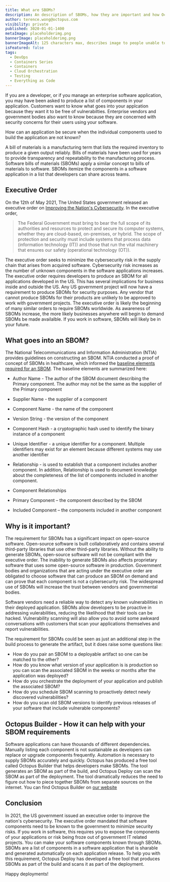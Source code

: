 ```yaml
---
title: What are SBOMs?
description: An description of SBOMs, how they are important and how Octopus helps address the problems
author: terence.wong@octopus.com
visibility: private
published: 3020-01-01-1400
metaImage: placeholderimg.png
bannerImage: placeholderimg.png
bannerImageAlt: 125 characters max, describes image to people unable to see it.
isFeatured: false
tags:
  - DevOps
  - Containers Series
  - Containers
  - Cloud Orchestration
  - Testing
  - Everything as Code
---
```


<!-- see https://github.com/OctopusDeploy/blog/blob/master/tags.txt for a comprehensive list of tags -->

If you are a developer, or if you manage an enterprise software application, you may have been asked to produce a list of components in your application. Customers want to know what goes into your applcation because they want it to be free of vulnerabilties. Enterprise vendors and government bodies also want to know because they are concerned with security concerns for their users using your software.  

How can an application be secure when the individual components used to build the application are not known? 

A bill of materials is a manufacturing term that lists the required inventory to produce a given output reliably. Bills of materials have been used for years to provide transparency and repeatability to the manufacturing process. Software bills of materials (SBOMs) apply a similar concept to bills of materials to software. SBOMs itemize the components in a software application in a list that developers can share across teams.

## Executive Order

On the 12th of May 2021, The United States government released an executive order on [Improving the Nation's Cybersecurity](https://www.whitehouse.gov/briefing-room/presidential-actions/2021/05/12/executive-order-on-improving-the-nations-cybersecurity/). In the executive order, 

> The Federal Government must bring to bear the full scope of its authorities and resources to protect and secure its computer systems, whether they are cloud-based, on-premises, or hybrid.  The scope of protection and security must include systems that process data (information technology (IT)) and those that run the vital machinery that ensures our safety (operational technology (OT)).

The executive order seeks to minimize the cybersecurity risk in the supply chain that arises from acquired software. Cybersecurity risk increases as the number of unknown components in the software applications increases. The executive order requires developers to produce an SBOM for all applications developed in the US. This has several implications for business inside and outside the US. Any US government project will now have a requirement to produce SBOMs for security purposes. Any vendor that cannot produce SBOMs for their products are unlikely to be approved to work with government projects. The executive order is likely the beginning of many similar orders to require SBOMs worldwide. As awareness of SBOMs increase, the more likely businesses anywhere will begin to demand SBOMs be made availalble. If you work in software, SBOMs will likely be in your future.

## What goes into an SBOM?

The National Telecommunications and Information Administration (NTIA) provides guidelines on constructing an SBOM. NTIA conducted a proof of concept of SBOMs in healthcare, which informed the [baseline elements required for an SBOM](https://ntia.gov/files/ntia/publications/howto_guide_for_sbom_generation_v1.pdf). The baseline elements are summarized here:

- Author Name - The author of the SBOM document describing the Primary component. The author may not be the same as the supplier of the Primary component

- Supplier Name - the supplier of a component

- Component Name - the name of the component

- Version String - the version of the component

- Component Hash - a cryptographic hash used to identify the binary instance of a component

- Unique Identifier - a unique identifier for a component. Multiple identifiers may exist for an element because different systems may use another identifier

- Relationship - is used to establish that a component includes another component. In addition, Relationship is used to document knowledge about the completeness of the list of components included in another component.

- Component Relationships
- Primary Component – the component described by the SBOM
- Included Component – the components included in another component

## Why is it important?

The requirement for SBOMs has a significant impact on open-source software. Open-source software is built collaboratively and contains several third-party libraries that use other third-party libraries. Without the ability to generate SBOMs, open-source software will not be compliant with the executive order. The inability to generate SBOMs also affects proprietary software that uses some open-source software in production. Government bodies and organizations that are acting under the executive order are obligated to choose software that can produce an SBOM on demand and can prove that each component is not a cybersecurity risk. The widespread use of SBOMs will increase the trust between vendors and governmental bodies.

Software vendors need a reliable way to detect any known vulnerabilities in their deployed application. SBOMs allow developers to be proactive in addressing vulerabilities, reducing the likelihood that their tools can be hacked. Vulnerability scanning will also allow you to avoid some awkward conversations with customers that scan your applications themselves and report vulnerabilities.

The requirement for SBOMs could be seen as just an additional step in the build process to generate the artifact, but it does raise some questions like:

- How do you pair an SBOM to a deployable artifact so one can be matched to the other?
- How do you know what version of your application is is production so you can scan the associated SBOM in the weeks or months after the application was deployed?
- How do you orchestrate the deployment of your application and publish the associated SBOM?
- How do you schedule SBOM scanning to proactively detect newly discovered vulnerabilities?
- How do you scan old SBOM versions to identify previous releases of your software that include vulnerable components?

## Octopus Builder - How it can help with your SBOM requirements

Software applications can have thousands of different dependencies. Manually listing each component is not sustainable as developers can replace or upgrade components frequently. Automation is necessary to supply SBOMs accurately and quickly. Octopus has produced a free tool called Octopus Builder that helps developers make SBOMs. The tool generates an SBOM as part of the build, and Octopus Deploy can scan the SBOM as part of the deployment. The tool dramatically reduces the need to figure out how to piece together SBOMs from separate sources on the internet. You can find Octopus Builder on [our website]()

## Conclusion

In 2021, the US government issued an executive order to improve the nation's cybersecurity. The executive order mandated that software components need to be known to the government to minimize security risks. If you work in software, this requires you to expose the components of your applications or risk being froze out of government IT related projects. You can make your software components known through SBOMs. SBOMs are a list of components in a software application that is sharable and generated automatically on each application release. To help you with this requirement, Octopus Deploy has developed a free tool that produces SBOMs as part of the build and scans it as part of the deployment.  


Happy deployments!
